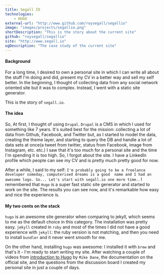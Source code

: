 ```yaml
---
title: Segall IO
technologies:
    - HUGO
external-url: "http://www.github.com/roysegall/segallio"
image: "images/projects/segallio.png"
shortDescription: "This is the story about the current site"
github: "roysegall/segallio"
site: "http://www.segall.io"
ogDescription: "The case study of the current site"
---
```


#### Background
For a long time, I desired to own a personal site in which I can write all about the stuff I'm doing and did, present my 
CV in a better way and sell my self better. In the beginning, I thought of collecting data from any social network 
oriented site but it was to complex. Instead, I went with a static site generator.

This is the story of `segall.io`.

#### The idea
So, At first, I thought of using `Drupal`. `Drupal` is a CMS in which I used for something like 7 years. It's suited 
best for the mission: collecting a lot of data from Github, Facebook, and Twitter but, as I started to model the data, 
creating the theme layer, and starting to query the DB and handle a lot of data sets at once(a tweet from twitter, 
status from Facebook, image from Instagram, etc. etc.) I saw that it's too much for a personal site and the time I'm 
spending it is too high. So, I forgot about the site. I have a LinkedIn profile which people can see my CV and is pretty 
much pretty good for now.

After a while, I said to my self: `I'm probably going to be a freelance developer someday, computerised dreams is a good 
name and I had an awesome logo. So... Let's start with segall.io one more time.`. I remembered that `Hugo` is a super 
fast static site generator and started to work on the site. The results you can see now, and it's remarkable how easy 
and nice the experience is.

#### My two cents on the stack
`hugo` is an awesome site generator when comparing to jekyll, which seems to me as the default choice in this category. 
The installation was pretty easy. `jekyll` created in `ruby` and most of the times I did not have a good experience with 
`jekyll`: the ruby version is not matching, and then you need to install `bundler` and it never went smooth for me.

On the other hand, installing `hugo` was awesome: I installed it with `brew` and that's it - I'm ready to start writing 
my site. After watching a couple of videos from 
[introduction to Hugo](https://www.youtube.com/watch?v=qtIqKaDlqXo&list=PLLAZ4kZ9dFpOnyRlyS-liKL5ReHDcj4G3) by 
`Mike Dane`, the documentation on the official site, and the questions from the discussion board I created my personal 
site in just a couple of days. 
